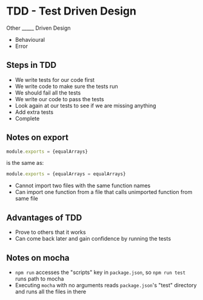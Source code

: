 # TDD - Test Driven Design

Other _____  Driven Design
- Behavioural
- Error

## Steps in TDD
- We write tests for our code first
- We write code to make sure the tests run
- We should fail all the tests
- We write our code to pass the tests
- Look again at our tests to see if we are missing anything
- Add extra tests
- Complete

## Notes on export
```js
module.exports = {equalArrays}
```
is the same as:
```js
module.exports = {equalArrays = equalArrays}
```
- Cannot import two files with the same function names
- Can import one function from a file that calls unimported function from same file

## Advantages of TDD
- Prove to others that it works
- Can come back later and gain confidence by running the tests

## Notes on mocha
- `npm run` accesses the "scripts" key in `package.json`, so `npm run test` runs path to mocha
- Executing `mocha` with no arguments reads `package.json`'s "test" directory and runs all the files in there
